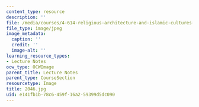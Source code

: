 ```yaml
---
content_type: resource
description: ''
file: /media/courses/4-614-religious-architecture-and-islamic-cultures-fall-2002/e141fb1b78c6459f16a259399d5dc090_2046.jpg
file_type: image/jpeg
image_metadata:
  caption: ''
  credit: ''
  image-alt: ''
learning_resource_types:
- Lecture Notes
ocw_type: OCWImage
parent_title: Lecture Notes
parent_type: CourseSection
resourcetype: Image
title: 2046.jpg
uid: e141fb1b-78c6-459f-16a2-59399d5dc090
---
```

